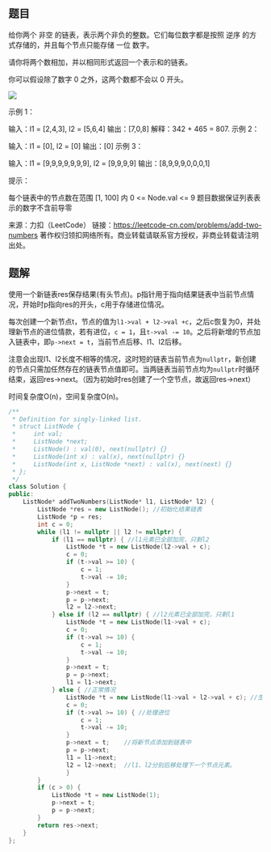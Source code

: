 ## 题目

给你两个 非空 的链表，表示两个非负的整数。它们每位数字都是按照 逆序 的方式存储的，并且每个节点只能存储 一位 数字。

请你将两个数相加，并以相同形式返回一个表示和的链表。

你可以假设除了数字 0 之外，这两个数都不会以 0 开头。

![](https://assets.leetcode-cn.com/aliyun-lc-upload/uploads/2021/01/02/addtwonumber1.jpg)

示例 1：


输入：l1 = [2,4,3], l2 = [5,6,4]
输出：[7,0,8]
解释：342 + 465 = 807.
示例 2：

输入：l1 = [0], l2 = [0]
输出：[0]
示例 3：

输入：l1 = [9,9,9,9,9,9,9], l2 = [9,9,9,9]
输出：[8,9,9,9,0,0,0,1]


提示：

每个链表中的节点数在范围 [1, 100] 内
0 <= Node.val <= 9
题目数据保证列表表示的数字不含前导零

来源：力扣（LeetCode）
链接：https://leetcode-cn.com/problems/add-two-numbers
著作权归领扣网络所有。商业转载请联系官方授权，非商业转载请注明出处。

## 题解

使用一个新链表res保存结果(有头节点)。p指针用于指向结果链表中当前节点情况，开始时p指向res的开头，c用于存储进位情况。

每次创建一个新节点t，节点的值为`l1->val + l2->val +c`，之后c恢复为0，并处理新节点的进位情款，若有进位，`c = 1`，且`t->val -= 10`。之后将新增的节点加入链表中，即`p->next = t`，当前节点后移、l1、l2后移。

注意会出现l1、l2长度不相等的情况，这时短的链表当前节点为`nullptr`，新创建的节点只需加任然存在的链表节点值即可。当两链表当前节点均为`nullptr`时循环结束，返回res->next。（因为初始时res创建了一个空节点，故返回res->next）

时间复杂度O(n)，空间复杂度O(n)。

```c++
/**
 * Definition for singly-linked list.
 * struct ListNode {
 *     int val;
 *     ListNode *next;
 *     ListNode() : val(0), next(nullptr) {}
 *     ListNode(int x) : val(x), next(nullptr) {}
 *     ListNode(int x, ListNode *next) : val(x), next(next) {}
 * };
 */
class Solution {
public:
    ListNode* addTwoNumbers(ListNode* l1, ListNode* l2) {
        ListNode *res = new ListNode(); //初始化结果链表
        ListNode *p = res;
        int c = 0;
        while (l1 != nullptr || l2 != nullptr) {
            if (l1 == nullptr) { //l1元素已全部加完，只剩l2
                ListNode *t = new ListNode(l2->val + c);
                c = 0;
                if (t->val >= 10) {
                    c = 1;
                    t->val -= 10;
                }
                p->next = t;
                p = p->next;
                l2 = l2->next;
            } else if (l2 == nullptr) {	//l2元素已全部加完，只剩l1
                ListNode *t = new ListNode(l1->val + c);
                c = 0;
                if (t->val >= 10) {
                    c = 1;
                    t->val -= 10;
                }
                p->next = t;
                p = p->next;
                l1 = l1->next;
            } else { //正常情况
                ListNode *t = new ListNode(l1->val + l2->val + c); //生成新节点存储结果
                c = 0;
                if (t->val >= 10) {	//处理进位
                    c = 1;
                    t->val -= 10;
                }
                p->next = t;	//将新节点添加到链表中
                p = p->next;	
                l1 = l1->next;
                l2 = l2->next;	//l1、l2分别后移处理下一个节点元素。
                }
        }
        if (c > 0) {
            ListNode *t = new ListNode(1);
            p->next = t;
            p = p->next;
        }
        return res->next;
    }
};
```

